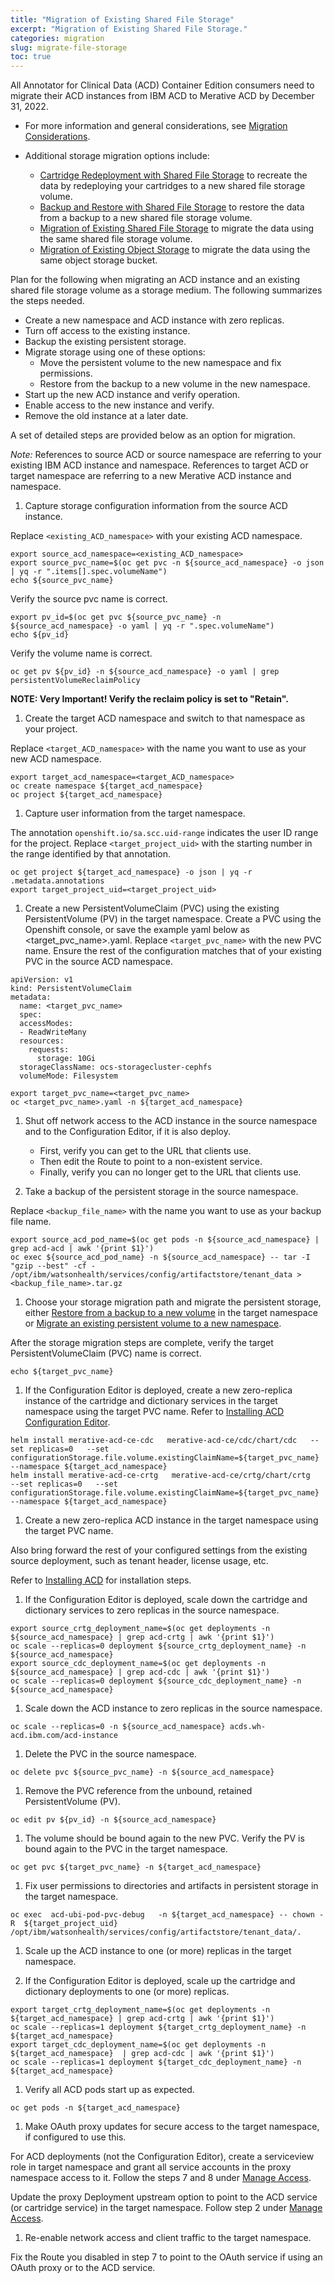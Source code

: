 ```yaml
---
title: "Migration of Existing Shared File Storage"
excerpt: "Migration of Existing Shared File Storage."
categories: migration
slug: migrate-file-storage
toc: true
---
```


All Annotator for Clinical Data (ACD) Container Edition consumers need to migrate their ACD instances from IBM ACD to Merative ACD by December 31, 2022.

- For more information and general considerations, see [Migration Considerations](/migration/considerations/).
- Additional storage migration options include:

  - [Cartridge Redeployment with Shared File Storage](/migration/redeploy-file-storage/) to recreate the data by redeploying your cartridges to a new shared file storage volume.
  - [Backup and Restore with Shared File Storage](/migration/restore-file-storage/) to restore the data from a backup to a new shared file storage volume.
  - [Migration of Existing Shared File Storage](/migration/migrate-file-storage/) to migrate the data using the same shared file storage volume.
  - [Migration of Existing Object Storage](/migration/migrate-object-storage/) to migrate the data using the same object storage bucket.

Plan for the following when migrating an ACD instance and an existing shared file storage volume as a storage medium. The following summarizes the steps needed.

- Create a new namespace and ACD instance with zero replicas.
- Turn off access to the existing instance.
- Backup the existing persistent storage.
- Migrate storage using one of these options:
  - Move the persistent volume to the new namespace and fix permissions.
  - Restore from the backup to a new volume in the new namespace.
- Start up the new ACD instance and verify operation.
- Enable access to the new instance and verify.
- Remove the old instance at a later date.

A set of detailed steps are provided below as an option for migration.

_Note:_ References to source ACD or source namespace are referring to your existing IBM ACD instance and namespace. References to target ACD or target namespace are referring to a new Merative ACD instance and namespace.

1. Capture storage configuration information from the source ACD instance.

  Replace `<existing_ACD_namespace>` with your existing ACD namespace.

  ```
  export source_acd_namespace=<existing_ACD_namespace>
  export source_pvc_name=$(oc get pvc -n ${source_acd_namespace} -o json | yq -r ".items[].spec.volumeName")
  echo ${source_pvc_name}
  ```

  Verify the source pvc name is correct.

  ```
  export pv_id=$(oc get pvc ${source_pvc_name} -n ${source_acd_namespace} -o yaml | yq -r ".spec.volumeName")
  echo ${pv_id}
  ```

  Verify the volume name is correct.

  ```
  oc get pv ${pv_id} -n ${source_acd_namespace} -o yaml | grep persistentVolumeReclaimPolicy
  ```
  **NOTE: Very Important! Verify the reclaim policy is set to "Retain".**

1. Create the target ACD namespace and switch to that namespace as your project.

  Replace `<target_ACD_namespace>` with the name you want to use as your new ACD namespace.

  ```
  export target_acd_namespace=<target_ACD_namespace>
  oc create namespace ${target_acd_namespace}
  oc project ${target_acd_namespace}
  ```

1. Capture user information from the target namespace.

  The annotation `openshift.io/sa.scc.uid-range` indicates the user ID range for the project. Replace `<target_project_uid>` with the starting number in the range identified by that annotation.

  ```
  oc get project ${target_acd_namespace} -o json | yq -r .metadata.annotations
  export target_project_uid=<target_project_uid>
  ```

1. Create a new PersistentVolumeClaim (PVC) using the existing PersistentVolume (PV) in the target namespace. Create a PVC using the Openshift console, or save the example yaml below as <target_pvc_name>.yaml. Replace `<target_pvc_name>` with the new PVC name. Ensure the rest of the configuration matches that of your existing PVC in the source ACD namespace.

  ```
  apiVersion: v1
  kind: PersistentVolumeClaim
  metadata:
    name: <target_pvc_name>
    spec:
    accessModes:
    - ReadWriteMany
    resources:
      requests:
        storage: 10Gi
    storageClassName: ocs-storagecluster-cephfs
    volumeMode: Filesystem
  ```

  ```
  export target_pvc_name=<target_pvc_name>
  oc <target_pvc_name>.yaml -n ${target_acd_namespace}
  ```

1. Shut off network access to the ACD instance in the source namespace and to the Configuration Editor, if it is also deploy.

    - First, verify you can get to the URL that clients use.
    - Then edit the Route to point to a non-existent service.
    - Finally, verify you can no longer get to the URL that clients use.

1. Take a backup of the persistent storage in the source namespace.

  Replace `<backup_file_name>` with the name you want to use as your backup file name.

  ```
  export source_acd_pod_name=$(oc get pods -n ${source_acd_namespace} | grep acd-acd | awk '{print $1}')
  oc exec ${source_acd_pod_name} -n ${source_acd_namespace} -- tar -I "gzip --best" -cf - /opt/ibm/watsonhealth/services/config/artifactstore/tenant_data > <backup_file_name>.tar.gz
  ```

1. Choose your storage migration path and migrate the persistent storage, either [Restore from a backup to a new volume]() in the target namespace or [Migrate an existing persistent volume to a new namespace]().

  After the storage migration steps are complete, verify the target PersistentVolumeClaim (PVC) name is correct.

  ```
  echo ${target_pvc_name}
  ```

1. If the Configuration Editor is deployed, create a new zero-replica instance of the cartridge and dictionary services in the target namespace using the target PVC name. Refer to [Installing ACD Configuration Editor](https://merative.github.io/acd-containers/configeditor/download_openshift/#installing-acd-configuration-editor).

  ```
  helm install merative-acd-ce-cdc   merative-acd-ce/cdc/chart/cdc   --set replicas=0   --set configurationStorage.file.volume.existingClaimName=${target_pvc_name}   --namespace ${target_acd_namespace}
  helm install merative-acd-ce-crtg   merative-acd-ce/crtg/chart/crtg   --set replicas=0   --set configurationStorage.file.volume.existingClaimName=${target_pvc_name}   --namespace ${target_acd_namespace}
  ```

1. Create a new zero-replica ACD instance in the target namespace using the target PVC name.

  Also bring forward the rest of your configured settings from the existing source deployment, such as tenant header, license usage, etc.

  Refer to [Installing ACD](/installing/installing/) for installation steps.

1. If the Configuration Editor is deployed, scale down the cartridge and dictionary services to zero replicas in the source namespace.

  ```
  export source_crtg_deployment_name=$(oc get deployments -n ${source_acd_namespace} | grep acd-crtg | awk '{print $1}')
  oc scale --replicas=0 deployment ${source_crtg_deployment_name} -n ${source_acd_namespace}
  export source_cdc_deployment_name=$(oc get deployments -n ${source_acd_namespace} | grep acd-cdc | awk '{print $1}')
  oc scale --replicas=0 deployment ${source_cdc_deployment_name} -n ${source_acd_namespace}
  ```

1. Scale down the ACD instance to zero replicas in the source namespace.

  ```
  oc scale --replicas=0 -n ${source_acd_namespace} acds.wh-acd.ibm.com/acd-instance
  ```

1. Delete the PVC in the source namespace.

  ```
  oc delete pvc ${source_pvc_name} -n ${source_acd_namespace}
  ```

1. Remove the PVC reference from the unbound, retained PersistentVolume (PV).

  ```
  oc edit pv ${pv_id} -n ${source_acd_namespace}
  ```

1. The volume should be bound again to the new PVC. Verify the PV is bound again to the PVC in the target namespace.

  ```
  oc get pvc ${target_pvc_name} -n ${target_acd_namespace}
  ```

1. Fix user permissions to directories and artifacts in persistent storage in the target namespace.

  ```
  oc exec  acd-ubi-pod-pvc-debug   -n ${target_acd_namespace} -- chown -R  ${target_project_uid} /opt/ibm/watsonhealth/services/config/artifactstore/tenant_data/.
  ```

1. Scale up the ACD instance to one (or more) replicas in the target namespace.

1. If the Configuration Editor is deployed, scale up the cartridge and dictionary deployments to one (or more) replicas.

  ```
  export target_crtg_deployment_name=$(oc get deployments -n ${target_acd_namespace} | grep acd-crtg | awk '{print $1}')
  oc scale --replicas=1 deployment ${target_crtg_deployment_name} -n ${target_acd_namespace}
  export target_cdc_deployment_name=$(oc get deployments -n ${target_acd_namespace}  | grep acd-cdc | awk '{print $1}')
  oc scale --replicas=1 deployment ${target_cdc_deployment_name} -n ${target_acd_namespace}
  ```

1. Verify all ACD pods start up as expected.

  ```
  oc get pods -n ${target_acd_namespace}
  ```

1. Make OAuth proxy updates for secure access to the target namespace, if configured to use this.

  For ACD deployments (not the Configuration Editor), create a serviceview role in target namespace and grant all service accounts in the proxy namespace access to it. Follow the steps 7 and 8 under [Manage Access](/security/manage-access/).

  Update the proxy Deployment upstream option to point to the ACD service (or cartridge service) in the target namespace. Follow step 2 under [Manage Access](/security/manage-access/).

1. Re-enable network access and client traffic to the target namespace.

  Fix the Route you disabled in step 7 to point to the OAuth service if using an OAuth proxy or to the ACD service.
